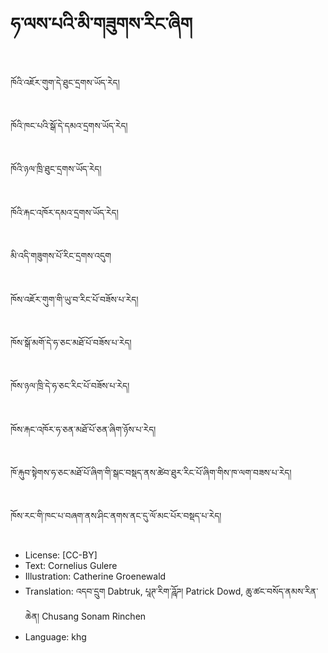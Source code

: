 # ཧ་ལས་པའི་མི་གཟུགས་རིང་ཞིག

##
ཁོའི་འཇོར་གུག་དེ་ཐུང་དྲགས་ཡོད་རེད།

##
ཁོའི་ཁང་པའི་སྒོ་དེ་དམའ་དྲགས་ཡོད་རེད།

##
ཁོའི་ཉལ་ཁྲི་ཐུང་དྲགས་ཡོད་རེད།

##
ཁོའི་རྐང་འཁོར་དམའ་དྲགས་ཡོད་རེད།

##
མི་འདི་གཟུགས་པོ་རིང་དྲགས་འདུག

##
ཁོས་འཇོར་གུག་གི་ཡུ་བ་རིང་པོ་བཟོས་པ་རེད།

##
ཁོས་སྒོ་མགོ་དེ་ཧ་ཅང་མཐོ་པོ་བཟོས་པ་རེད།

##
ཁོས་ཉལ་ཁྲི་དེ་ཧ་ཅང་རིང་པོ་བཟོས་པ་རེད།

##
ཁོས་རྐང་འཁོར་ཧ་ཅན་མཐོ་པོ་ཅན་ཞིག་ཉོས་པ་རེད།

##
ཁོ་རྐུབ་སྟེགས་ཧ་ཅང་མཐོ་པོ་ཞིག་གི་སྒང་བསྡད་ནས་ཚེབ་ཐུར་རིང་པོ་ཞིག་གིས་ཁ་ལག་བཟས་པ་རེད།

##
ཁོས་རང་གི་ཁང་པ་བཞག་ནས་ཤིང་ནགས་ནང་དུ་ལོ་མང་པོར་བསྡད་པ་རེད།

##
* License: [CC-BY]
* Text: Cornelius Gulere
* Illustration: Catherine Groenewald
* Translation: འདབ་དྲུག Dabtruk, པཱཊ་རིག་ཌཱོཌ། Patrick Dowd, ཆུ་ཚང་བསོད་ནམས་རིན་ཆེན། Chusang Sonam Rinchen
* Language: khg
